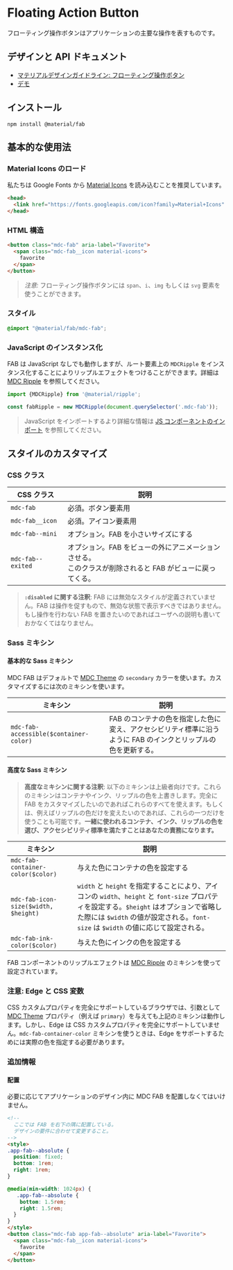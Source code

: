 <!--docs:
title: "Floating Action Button"
layout: detail
section: components
excerpt: "A floating action button represents the primary action in an application"
iconId: button
path: /catalog/buttons/floating-action-buttons/
-->

# Floating Action Button

<!--<div class="article__asset">
  <a class="article__asset-link"
     href="https://material-components.github.io/material-components-web-catalog/#/component/fab">
    <img src="{{ site.rootpath }}/images/mdc_web_screenshots/fabs.png" width="78" alt="Floating action button screenshot">
  </a>
</div>-->

フローティング操作ボタンはアプリケーションの主要な操作を表すものです。

## デザインと API ドキュメント

<ul class="icon-list">
  <li class="icon-list-item icon-list-item--spec">
    <a href="https://material.io/go/design-fab">マテリアルデザインガイドライン: フローティング操作ボタン</a>
  </li>
  <li class="icon-list-item icon-list-item--link">
    <a href="https://material-components.github.io/material-components-web-catalog/#/component/fab">デモ</a>
  </li>
</ul>

## インストール

```
npm install @material/fab
```

## 基本的な使用法

### Material Icons のロード

私たちは Google Fonts から [Material Icons](https://material.io/icons/) を読み込むことを推奨しています。

```html
<head>
  <link href="https://fonts.googleapis.com/icon?family=Material+Icons" rel="stylesheet">
</head>
```

### HTML 構造

```html
<button class="mdc-fab" aria-label="Favorite">
  <span class="mdc-fab__icon material-icons">
    favorite
  </span>
</button>
```

> _注意:_ フローティング操作ボタンには `span`、`i`、`img` もしくは `svg` 要素を使うことができます。

### スタイル

```scss
@import "@material/fab/mdc-fab";
```

### JavaScript のインスタンス化

FAB は JavaScript なしでも動作しますが、ルート要素上の `MDCRipple` をインスタンス化することによりリップルエフェクトをつけることができます。詳細は [MDC Ripple](../mdc-ripple) を参照してください。

```js
import {MDCRipple} from '@material/ripple';

const fabRipple = new MDCRipple(document.querySelector('.mdc-fab'));
```

> JavaScript をインポートするより詳細な情報は [JS コンポーネントのインポート](../../docs/importing-js.md) を参照してください。

## スタイルのカスタマイズ

### CSS クラス

CSS クラス | 説明
--- | ---
`mdc-fab` | 必須。ボタン要素用
`mdc-fab__icon` | 必須。アイコン要素用
`mdc-fab--mini` | オプション。FAB を小さいサイズにする
`mdc-fab--exited` | オプション。FAB をビューの外にアニメーションさせる。<br>このクラスが削除されると FAB がビューに戻ってくる。

> **`:disabled` に関する注釈**: FAB には無効なスタイルが定義されていません。FAB は操作を促すもので、無効な状態で表示すべきではありません。もし操作を行わない FAB を置きたいのであればユーザへの説明も書いておかなくてはなりません。

### Sass ミキシン

#### 基本的な Sass ミキシン

MDC FAB はデフォルトで [MDC Theme](../mdc-theme) の `secondary` カラーを使います。カスタマイズするには次のミキシンを使います。

ミキシン | 説明
--- | ---
`mdc-fab-accessible($container-color)` | FAB のコンテナの色を指定した色に変え、アクセシビリティ標準に沿うように FAB のインクとリップルの色を更新する。

#### 高度な Sass ミキシン

> **高度なミキシンに関する注釈**: 以下のミキシンは上級者向けです。これらのミキシンはコンテナやインク、リップルの色を上書きします。完全に FAB をカスタマイズしたいのであればこれらのすべてを使えます。もしくは、例えばリップルの色だけを変えたいのであれば、これらの一つだけを使うことも可能です。**一緒に使われるコンテナ、インク、リップルの色を選び、アクセシビリティ標準を満たすことはあなたの責務になります。**

ミキシン | 説明
--- | ---
`mdc-fab-container-color($color)` | 与えた色にコンテナの色を設定する
`mdc-fab-icon-size($width, $height)` |  `width` と `height` を指定することにより、アイコンの `width`、`height` と `font-size` プロパティを設定する。`$height` はオプションで省略した際には `$width` の値が設定される。`font-size` は `$width` の値に応じて設定される。
`mdc-fab-ink-color($color)` | 与えた色にインクの色を設定する


FAB コンポーネントのリップルエフェクトは [MDC Ripple](../mdc-ripple) のミキシンを使って設定されています。

### 注意: Edge と CSS 変数

CSS カスタムプロパティを完全にサポートしているブラウザでは、引数として [MDC Theme](../mdc-theme) プロパティ（例えば `primary`）を与えても上記のミキシンは動作します。しかし、Edge は CSS カスタムプロパティを完全にサポートしていません。`mdc-fab-container-color` ミキシンを使うときは、Edge をサポートするためには実際の色を指定する必要があります。

### 追加情報

#### 配置

必要に応じてアプリケーションのデザイン内に MDC FAB を配置しなくてはいけません。

```html
<!--
  ここでは FAB を右下の隅に配置している。
  デザインの要件に合わせて変更すること。
-->
<style>
.app-fab--absolute {
  position: fixed;
  bottom: 1rem;
  right: 1rem;
}

@media(min-width: 1024px) {
   .app-fab--absolute {
    bottom: 1.5rem;
    right: 1.5rem;
  }
}
</style>
<button class="mdc-fab app-fab--absolute" aria-label="Favorite">
  <span class="mdc-fab__icon material-icons">
    favorite
  </span>
</button>
```
